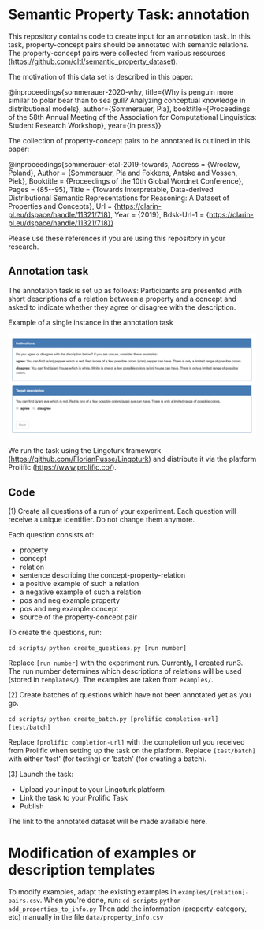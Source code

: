 # Semantic Property Task: annotation

This repository contains code to create input for an annotation task. In this task, property-concept pairs should be annotated with semantic relations. The property-concept pairs were collected from various resources (https://github.com/cltl/semantic_property_dataset).

The motivation of this data set is described in this paper:

@inproceedings{sommerauer-2020-why,
  title={Why is penguin more similar to polar bear than to sea gull? Analyzing conceptual knowledge in distributional models},
  author={Sommerauer, Pia},
  booktitle={Proceedings of the 58th Annual Meeting of the Association for Computational Linguistics: Student Research Workshop},
  year={in press}}

The collection of property-concept pairs to be annotated is outlined in this paper:

@inproceedings{sommerauer-etal-2019-towards,
	Address = {Wroclaw, Poland},
	Author = {Sommerauer, Pia and Fokkens, Antske and Vossen, Piek},
	Booktitle = {Proceedings of the 10th Global Wordnet Conference},
	Pages = {85--95},
	Title = {Towards Interpretable, Data-derived Distributional Semantic Representations for Reasoning: A Dataset of Properties and Concepts},
	Url = {https://clarin-pl.eu/dspace/handle/11321/718},
	Year = {2019},
	Bdsk-Url-1 = {https://clarin-pl.eu/dspace/handle/11321/718}}


Please use these references if you are using this repository in your research.

## Annotation task

The annotation task is set up as follows: Participants are presented with short descriptions of a relation between a property and a concept and asked to indicate whether they agree or disagree with the description.

Example of a single instance in the annotation task

![Task](images/task.png)

We run the task using the Lingoturk framework (https://github.com/FlorianPusse/Lingoturk) and distribute it via the platform Prolific (https://www.prolific.co/).

## Code

(1) Create all questions of a run of your experiment. Each question will receive a unique identifier. Do not change them anymore.

Each question consists of:

* property
* concept
* relation
* sentence describing the concept-property-relation
* a positive example of such a relation
* a negative example of such a relation
* pos and neg example property
* pos and neg example concept
* source of the property-concept pair

To create the questions, run:

`cd scripts/`
`python create_questions.py [run number]`

Replace `[run number]` with the experiment run. Currently, I created run3. The run number determines which descriptions of relations will be used (stored in `templates/`). The examples are taken from `examples/`.

(2) Create batches of questions which have not been annotated yet as you go.

`cd scripts/`
`python create_batch.py [prolific completion-url] [test/batch]`

Replace `[prolific completion-url]` with the completion url you received from Prolific when setting up the task on the platform. Replace `[test/batch]` with either 'test' (for testing) or 'batch' (for creating a batch).

(3) Launch the task:

* Upload your input to your Lingoturk platform
* Link the task to your Prolific Task
* Publish


The link to the annotated dataset will be made available here.


# Modification of examples or description templates

To modify examples, adapt the existing examples in `examples/[relation]-pairs.csv`.
When you're done, run:
`cd scripts`
`python add_properties_to_info.py`
Then add the information (property-category, etc) manually in the file `data/property_info.csv`
